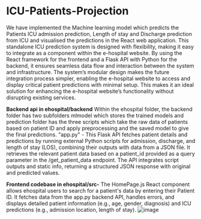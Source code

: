 # ICU-Patients-Projection

We have implemented the Machine learning model which predicts the Patients ICU admission prediction, Length of stay and Discharge prediction from ICU and visualised the predictions in the React web application.
This standalone ICU prediction system is designed with flexibility, making it easy to integrate as a component within the e-hospital website. By using the React framework for the frontend and a Flask API with Python for the backend, it ensures seamless data flow and interaction between the system and infrastructure. The system’s modular design makes the future integration process simpler, enabling the e-hospital website to access and display critical patient predictions with minimal setup. This makes it an ideal solution for enhancing the e-hospital website’s functionality without disrupting existing services.

**Backend api in ehospital/backend**
Within the ehospital folder, the backend folder has two subfolders mlmodel which stores the trained models and prediction folder has the three scripts which take the raw data of patients based on patient ID and apply preprocessing and the saved model to give the final predictions.
"app.py" - This Flask API fetches patient details and predictions by running external Python scripts for admission, discharge, and length of stay (LOS), combining their outputs with data from a JSON file. It retrieves the relevant patient data based on a patient_id provided as a query parameter in the /get_patient_data endpoint. The API integrates script outputs and static info, returning a structured JSON response with original and predicted values.


**Frontend codebase in ehospital/src-**
The HomePage.js React component allows ehospital users to search for a patient's data by entering their Patient ID. It fetches data from the app.py backend API, handles errors, and displays detailed patient information (e.g., age, gender, diagnosis) and ICU predictions (e.g., admission location, length of stay). ![image](https://github.com/user-attachments/assets/09ee4867-8942-4e77-be11-ccd36a6cd71e)
